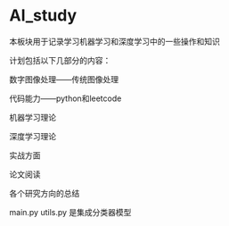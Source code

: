 # AI_study
本板块用于记录学习机器学习和深度学习中的一些操作和知识

计划包括以下几部分的内容：

数字图像处理——传统图像处理

代码能力——python和leetcode

机器学习理论

深度学习理论

实战方面

论文阅读

各个研究方向的总结

main.py utils.py 是集成分类器模型
